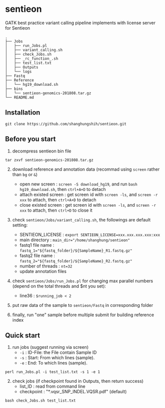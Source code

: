 # sentieon
GATK best practice variant calling pipeline implements with license server for Sentieon

    .
    ├── Jobs    
    │   ├── run_Jobs.pl
    │   ├── variant_calling.sh
    │   ├── check_Jobs.sh
    │   ├── _rc_function_.sh
    │   ├── test_list.txt
    │   ├── Outputs
    │   └── logs
    ├── Fastq                   
    ├── Reference
    │   └── hg19_download.sh
    ├── bins    
    │   └── sentieon-genomics-201808.tar.gz
    └── README.md

## Installation
``` shell
git clone https://github.com/shanghungshih/sentieon.git
```


## Before you start
1. decompress sentieon bin file
``` shell
tar zxvf sentieon-genomics-201808.tar.gz
```

2. download reference and annotation data (recommad using `screen` rather than `bg` or `&`)
    - open new screen : `screen -S download_hg19`, and run `bash hg19_download.sh`, then `ctrl+A+D` to detach
    - attach existed screen : get screen id with `screen -ls`, and `screen -r xxx` to attach, then `ctrl+A+D` to detach
    - close existed screen : get screen id with `screen -ls`, and `screen -r xxx` to attach, then `ctrl+D` to close it
    
3. check `sentieon/Jobs/variant_calling.sh`, the followings are default setting:
    - SENTIEON_LICENSE : `export SENTIEON_LICENSE=xxx.xxx.xxx.xxx:xxx`
    - main directory : `main_dir="/home/shanghung/sentieon"`
    - fastq1 file name : `fastq_1="${fastq_folder}/${SampleName}_R1.fastq.gz"`
    - fastq2 file name : `fastq_2="${fastq_folder}/${SampleName}_R2.fastq.gz"`
    - number of threads : `nt=32`
    - update annotation files

4. check `sentieon/Jobs/run_Jobs.pl` for changing max parallel numbers (depend on the total threads and $nt you set):
    - line36 : `$running_job < 2`

5. put raw data of the sample to `sentieon/Fastq` in corresponding folder 

6. finally, run "one" sample before multiple submit for building reference index

## Quick start
1. run jobs (suggest running via screen)
    - `-i` : ID-File: the File contain Sample ID
    - `-s` : Start: From which lines (sample).
    - `-e` : End: To which lines (sample).
``` shell
perl run_Jobs.pl -i test_list.txt -s 1 -e 1
```

2. check jobs (if checkpoint found in Outputs, then return success)
    - list_ID : read from command line
    - checkpoint : "*.vqsr_SNP_INDEL.VQSR.pdf" (default)
``` shell
bash check_Jobs.sh test_list.txt
```
